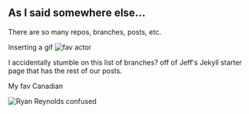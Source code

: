 ## As I said somewhere else...
There are so many repos, branches, posts, etc. 

Inserting a gif 
![fav actor](https://media.giphy.com/media/uN5iwZB2v2dH2/giphy.gif?cid=ecf05e47tcagsr2jvqag510xutlmf5icrexj4v2t7n4ny6fa&ep=v1_gifs_search&rid=giphy.gif&ct=g)

I accidentally stumble on this list of branches? off of Jeff's Jekyll starter page that has the rest of our posts.

My fav Canadian

![Ryan Reynolds confused](https://media2.giphy.com/media/Qe5oD5aXjEbKw/200.webp?cid=790b7611n7f3uf2k296bxj3hdfc6v6jkhb9y8m5qyfki556g&ep=v1_gifs_search&rid=200.webp&ct=g)
